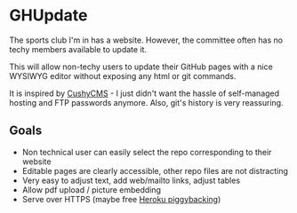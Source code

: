 GHUpdate
========

The sports club I'm in has a website.  However, the committee often has
no techy members available to update it.

This will allow non-techy users to update their GitHub pages with a nice WYSIWYG editor without exposing any html or git commands.

It is inspired by [CushyCMS][1] - I just didn't want the hassle of self-managed
hosting and FTP passwords anymore.  Also, git's history is very reassuring.

Goals
-----

 - Non technical user can easily select the repo corresponding to their website
 - Editable pages are clearly accessible, other repo files are not distracting
 - Very easy to adjust text, add web/mailto links, adjust tables
 - Allow pdf upload / picture embedding
 - Serve over HTTPS (maybe free [Heroku piggybacking][2])

[1]:https://www.cushycms.com/en
[2]:https://blog.heroku.com/archives/2012/5/3/announcing_better_ssl_for_your_app
